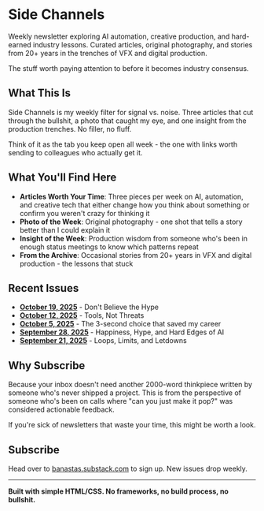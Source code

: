 # Side Channels

Weekly newsletter exploring AI automation, creative production, and hard-earned industry lessons. Curated articles, original photography, and stories from 20+ years in the trenches of VFX and digital production.

The stuff worth paying attention to before it becomes industry consensus.

## What This Is

Side Channels is my weekly filter for signal vs. noise. Three articles that cut through the bullshit, a photo that caught my eye, and one insight from the production trenches. No filler, no fluff.

Think of it as the tab you keep open all week - the one with links worth sending to colleagues who actually get it.

## What You'll Find Here

- **Articles Worth Your Time**: Three pieces per week on AI, automation, and creative tech that either change how you think about something or confirm you weren't crazy for thinking it
- **Photo of the Week**: Original photography - one shot that tells a story better than I could explain it
- **Insight of the Week**: Production wisdom from someone who's been in enough status meetings to know which patterns repeat
- **From the Archive**: Occasional stories from 20+ years in VFX and digital production - the lessons that stuck

## Recent Issues

- **[October 19, 2025](https://substack.banast.as/newsletters/2025-10-19_SideChannels)** - Don't Believe the Hype
- **[October 12, 2025](https://substack.banast.as/newsletters/2025-10-12_SideChannels)** - Tools, Not Threats
- **[October 5, 2025](https://substack.banast.as/newsletters/2025-10-05_SideChannels)** - The 3-second choice that saved my career
- **[September 28, 2025](https://substack.banast.as/newsletters/2025-09-28_SideChannels)** - Happiness, Hype, and Hard Edges of AI
- **[September 21, 2025](https://substack.banast.as/newsletters/2025-09-21_SideChannels)** - Loops, Limits, and Letdowns

## Why Subscribe

Because your inbox doesn't need another 2000-word thinkpiece written by someone who's never shipped a project. This is from the perspective of someone who's been on calls where "can you just make it pop?" was considered actionable feedback.

If you're sick of newsletters that waste your time, this might be worth a look.

## Subscribe

Head over to [banastas.substack.com](https://banastas.substack.com) to sign up. New issues drop weekly.

---

**Built with simple HTML/CSS. No frameworks, no build process, no bullshit.**
